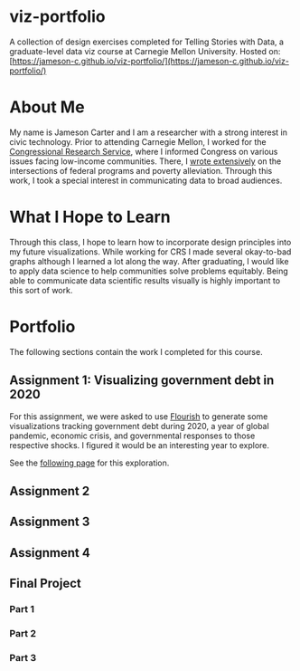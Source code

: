 # viz-portfolio
A collection of design exercises completed for Telling Stories with Data, a graduate-level data viz course at Carnegie Mellon University.
Hosted on: [https://jameson-c.github.io/viz-portfolio/](https://jameson-c.github.io/viz-portfolio/)

# About Me
My name is Jameson Carter and I am a researcher with a strong interest in civic technology. Prior to attending Carnegie Mellon, I worked for the [Congressional Research Service](https://en.wikipedia.org/wiki/Congressional_Research_Service), where I informed Congress on various issues facing low-income communities. There, I [wrote extensively](https://crsreports.congress.gov/search/#/?termsToSearch=Jameson%20Carter&orderBy=Relevance) on the intersections of federal programs and poverty alleviation. Through this work, I took a special interest in communicating data to broad audiences.

# What I Hope to Learn
Through this class, I hope to learn how to incorporate design principles into my future visualizations. While working for CRS I made several okay-to-bad graphs although I learned a lot along the way. After graduating, I would like to apply data science to help communities solve problems equitably. Being able to communicate data scientific results visually is highly important to this sort of work.

# Portfolio
The following sections contain the work I completed for this course. 
## Assignment 1: Visualizing government debt in 2020
For this assignment, we were asked to use [Flourish](https://flourish.studio/) to generate some visualizations tracking government debt during 2020, a year of global pandemic, economic crisis, and governmental responses to those respective shocks. I figured it would be an interesting year to explore.

See the [following page](https://jameson-c.github.io/viz-portfolio/assignment_1.html) for this exploration.

## Assignment 2

## Assignment 3

## Assignment 4

## Final Project

### Part 1

### Part 2

### Part 3
